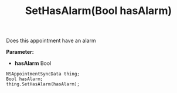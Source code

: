 ﻿---
uid: crmscript_ref_NSAppointmentSyncData_SetHasAlarm
title: SetHasAlarm(Bool hasAlarm)
intellisense: NSAppointmentSyncData.SetHasAlarm
keywords: NSAppointmentSyncData, GetHasAlarm
so.topic: reference
---

Does this appointment have an alarm

**Parameter:** 
 - **hasAlarm** Bool

```crmscript
NSAppointmentSyncData thing;
Bool hasAlarm;
thing.SetHasAlarm(hasAlarm);
```

